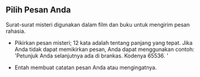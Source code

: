## Pilih Pesan Anda

Surat-surat misteri digunakan dalam film dan buku untuk mengirim pesan rahasia.

+ Pikirkan pesan misteri; 12 kata adalah tentang panjang yang tepat. Jika Anda tidak dapat memikirkan pesan, Anda dapat menggunakan contoh: 'Petunjuk Anda selanjutnya ada di brankas. Kodenya 65536. '

+ Entah membuat catatan pesan Anda atau mengingatnya.